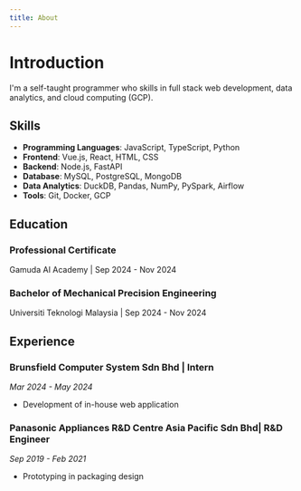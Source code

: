 ```yaml
---
title: About
---
```

# Introduction
I'm a self-taught programmer who skills in full stack web development, data analytics, and cloud computing (GCP).

## Skills
- **Programming Languages**: JavaScript, TypeScript, Python
- **Frontend**: Vue.js, React, HTML, CSS
- **Backend**: Node.js, FastAPI
- **Database**: MySQL, PostgreSQL, MongoDB
- **Data Analytics**: DuckDB, Pandas, NumPy, PySpark, Airflow 
- **Tools**: Git, Docker, GCP

## Education

### **Professional Certificate**
Gamuda AI Academy | Sep 2024 - Nov 2024

### **Bachelor of Mechanical Precision Engineering**
Universiti Teknologi Malaysia | Sep 2024 - Nov 2024


## Experience

### Brunsfield Computer System Sdn Bhd | Intern
*Mar 2024 - May 2024*
- Development of in-house web application

### Panasonic Appliances R&D Centre Asia Pacific Sdn Bhd| R&D Engineer
*Sep 2019 - Feb 2021*
- Prototyping in packaging design
